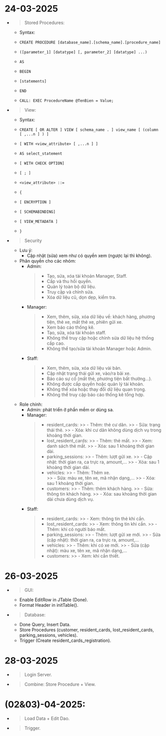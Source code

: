 # 24-03-2025
- > Stored Procedures:
    - Syntax:
    *     CREATE PROCEDURE [database_name].[schema_name].[procedure_name]
    *     ([parameter_1] [datatype] [, parameter_2] [datatype] ...)
    *     AS
    *     BEGIN
    *     [statements]
    *     END
    *     CALL: EXEC ProcedureName @TenBien = Value;
- > View:
    - Syntax:
    *     CREATE [ OR ALTER ] VIEW [ schema_name . ] view_name [ (column [ ,...n ] ) ]
    *     [ WITH <view_attribute> [ ,...n ] ]
    *     AS select_statement
    *     [ WITH CHECK OPTION]
    *     [ ; ]
    *     <view_attribute> ::=
    *     {
    *     [ ENCRYPTION ]
    *     [ SCHEMABINDING]
    *     [ VIEW_METADATA ]
    *     }
- > Security
    - Lưu ý: 
        - Cập nhật (sửa) xem như có quyền xem (ngược lại thì không).
    - Phân quyền cho các nhóm: 
        - Admin: 
            > - Tạo, sửa, xóa tài khoản Manager, Staff.
            > - Cấp và thu hồi quyền. 
            > - Quản lý toàn bộ dữ liệu. 
            > - Truy cập và chỉnh sửa. 
            > - Xóa dữ liệu cũ, dọn dẹp, kiểm tra.
        - Manager:
            > - Xem, thêm, sửa, xóa dữ liệu về: khách hàng, phương tiện, thẻ xe, mất thẻ xe, phiên gửi xe. 
            > - Xem báo cáo thống kê.
            > - Tạo, sửa, xóa tài khoản staff.
            > - Không thể truy cập hoặc chỉnh sửa dữ liệu hệ thống cấp cao.
            > - Không thể tạo/sửa tài khoản Manager hoặc Admin.
        - Staff:
            > - Xem, thêm, sửa, xóa dữ liệu vài bản.
            > - Cập nhật trạng thái gửi xe, vào/ra bãi xe.
            > - Báo cáo sự cố (mất thẻ, phương tiện bất thường...).
            > - Không được cấp quyền hoặc quản lý tài khoản.
            > - Không thể xóa hoặc thay đổi dữ liệu quan trọng.
            > - Không thể truy cập báo cáo thống kê tổng hợp.
    - Role chính: 
        - Admin: phát triển ở phần mềm or dùng sa.
        - Manager: 
            > + resident_cards:
                >> - Thêm: thẻ cư dân.
                >> - Sửa: trạng thái thẻ.
                >> - Xóa: khi cư dân không dùng dịch vụ trong khoảng thời gian.
            > + lost_resident_cards:
                >> - Thêm: thẻ mất.
                >> - Xem: danh sách thẻ mất.
                >> - Xóa: sau 1 khoảng thời gian dài.
            > + parking_sessions:
                >> - Thêm: lượt gửi xe.
                >> - Cập nhật: thời gian ra, ca trực ra, amount,...
                >> - Xóa: sau 1 khoảng thời gian dài.
            > + vehicles:
                >> - Thêm: Thêm xe.  
                >> - Sửa: màu xe, tên xe, mã nhận dạng,...
                >> - Xóa: sau 1 khoảng thời gian.
            > + customers:
                >> - Thêm: thêm khách hàng.
                >> - Sửa: thông tin khách hàng. 
                >> - Xóa: sau khoảng thời gian dài chưa dùng dịch vụ.
        - Staff: 
            > + resident_cards:
                >> - Xem: thông tin thẻ khi cần.
            > + lost_resident_cards:
                >> - Xem: thông tin khi cần.
                >> - Thêm: khi có người báo mất. 
            > + parking_sessions:
                >> - Thêm: lượt gửi xe mới.
                >> - Sửa (cập nhật): thời gian ra, ca trực ra, amount,... 
            > + vehicles:
                >> - Thêm: khi có xe mới. 
                >> - Sửa (cập nhật): màu xe, tên xe, mã nhận dạng,...
            > + customers:
                >> - Xem: khi cần thiết.
# 26-03-2025
- > GUI: 
    - Enable EditRow in JTable (Done).
    - Format Header in initTable(). 
- > Database:
    - Done Query, Insert Data.
    - Store Procedures (customer, resident_cards, lost_resident_cards, parking_sessions, vehicles).
    - Trigger (Create resident_cards_registration).
# 28-03-2025
- > Login Server.
- > Combine: Store Procedure + View.
# (02&03)-04-2025: 
- > Load Data + Edit Dao. 
- > Trigger. 

